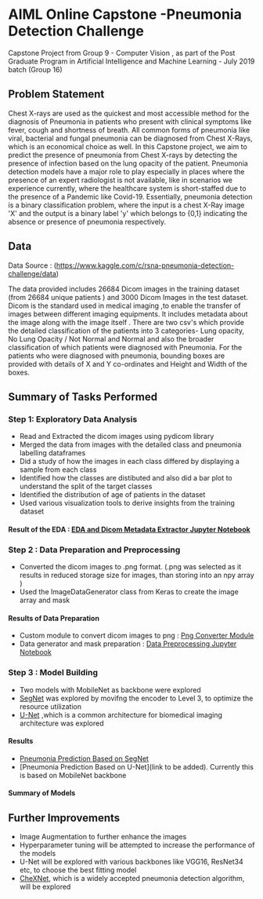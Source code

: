 # AIML Online Capstone -Pneumonia Detection Challenge
Capstone Project from Group 9 - Computer Vision  , as part of the Post Graduate Program in Artificial Intelligence and Machine Learning - July 2019 batch (Group 16)



## Problem Statement
Chest X-rays are used as the quickest and most accessible method for the diagnosis of Pneumonia in patients who present with clinical symptoms like fever, cough and shortness of breath. All common forms of pneumonia like viral, bacterial and fungal pneumonia can be diagnosed from Chest X-Rays, which is an economical choice as well. 
In this Capstone project, we aim to predict the presence of pneumonia from Chest X-rays by detecting the presence of infection based on the lung opacity of the patient. Pneumonia detection models have a major role to play especially in places where the presence of an expert radiologist is not available, like in scenarios we experience currently, where the healthcare system is short-staffed due to the presence of a Pandemic like Covid-19.
Essentially, pneumonia detection is a binary classification problem, where the input is a chest X-Ray image 'X' and the output is a binary label 'y' which belongs to {0,1} indicating the absence or presence of pneumonia respectively. 

## Data
Data Source : (https://www.kaggle.com/c/rsna-pneumonia-detection-challenge/data)

The data provided includes 26684 Dicom images in the training dataset (from 26684 unique patients ) and 3000 Dicom Images in the test dataset. 
Dicom is the standard used in medical imaging ,to enable the transfer of images between different imaging equipments. It includes metadata about the image along with the image itself . There are two csv's which provide the detailed classification of the patients into 3 categories- Lung opacity, No Lung Opacity / Not Normal and Normal and also the broader classification of which patients were diagnosed with Pneumonia. For the patients who were diagnosed with pneumonia, bounding boxes are provided with details of X and Y co-ordinates and Height and Width of the boxes.

## Summary of Tasks Performed
### Step 1: Exploratory Data Analysis 
* Read and Extracted the dicom images using pydicom library
* Merged the data from images with the detailed class and pneumonia labelling dataframes
* Did a study of how the images in each class differed by displaying a sample from each class 
* Identified how the classes are distibuted and also did a bar plot to understand the split of the target classes
* Identified the distribution of age of patients in the dataset 
* Used various visualization tools to derive insights from the training dataset

#### Result of the EDA : [EDA and Dicom Metadata Extractor Jupyter Notebook](https://github.com/meashu31/AIML-Capstone-CV9/blob/master/merged_EDA.ipynb)


### Step 2 : Data Preparation and Preprocessing
* Converted the dicom images to .png format. (.png was selected as it results in reduced storage size for images, than storing into an npy array )
* Used the ImageDataGenerator class from Keras to create the image array and mask

#### Results of Data Preparation
* Custom module to convert dicom images to png : [Png Converter Module](https://github.com/meashu31/AIML-Capstone-CV9/blob/master/generate_png_data.ipynb)
* Data generator and mask preparation : [ Data Preprocessing Jupyter Notebook](https://github.com/meashu31/AIML-Capstone-CV9/blob/master/generator_with_images_and_masks.ipynb)


### Step 3 : Model Building

* Two models with MobileNet as backbone were explored
* [SegNet](https://arxiv.org/pdf/1511.00561.pdf) was explored by movifng the encoder to Level 3, to optimize the resource utilization
* [U-Net](https://arxiv.org/pdf/1505.04597.pdf) ,which is a common architecture for biomedical imaging architecture was explored 

#### Results 
* [Pneumonia Prediction Based on SegNet](https://github.com/meashu31/AIML-Capstone-CV9/blob/master/Segnet_Model_Pneumonia.ipynb)
* [Pneumonia Prediction Based on U-Net](link to be added). Currently this is based on MobileNet backbone

#### Summary of Models
<to be filled>

## Further Improvements
* Image Augmentation to further enhance the images
* Hyperparameter tuning will be attempted to increase the performance of the models
* U-Net will be explored with various backbones like VGG16, ResNet34 etc, to choose the best fitting model
* [CheXNet](https://arxiv.org/pdf/1711.05225.pdf), which is a widely accepted pneumonia detection algorithm, will be explored



